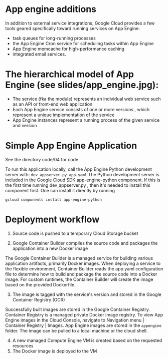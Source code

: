 # App engine additions

In addition to external service integrations, Google Cloud provides a few tools geared specifically toward running services on App Engine:

* task queues for long-running processes
* the App Engine Cron service for scheduling tasks within App Engine
* App Engine memcache for high-performance caching
* integrated email services.

# The hierarchical model of App Engine (see slides/app_engine.jpg):

* The service (fka the module) represents an individual web service such as an API or front-end web application
* Each App Engine service consists of one or more versions , which represent a unique implementation of the service
* App Engine instances represent a running process of the given service and version

# Simple App Engine Application

See the directory code/04 for code

To run this application locally, call the App Engine Python development server with: ```dev_appserver.py app.yaml``` 
The Python development server is included in the Google Cloud SDK app-engine-python component. If this is the first time running dev_appserver.py , then it's needed to install this component first. 
One can install it directly by running 

```
gcloud components install app-engine-python
```

# Deployment workflow

1. Source code is pushed to a temporary Cloud Storage bucket

2. Google Container Builder compiles the source code and packages the application into a new Docker image

The Google Container Builder is a managed service for building various application artifacts, primarily Docker images. When deploying a service to the flexible environment, Container Builder reads the app.yaml configuration file to determine how to build and package the source code into a Docker image. For custom runtimes, the Container Builder will create the image based on the provided Dockerfile.

3. The image is tagged with the service's version and stored in the Google Container Registry (GCR)

Successfully built images are stored in the Google Container Registry. Container Registry is a managed private Docker image registry. 
To view App Engine images in the Cloud Console, navigate to Navigation menu | Container Registry | Images. App Engine images are stored in the ```appengine``` folder. 
The image can be pulled to a local machine or the cloud shell.


4. A new managed Compute Engine VM is created based on the requested resources
5. The Docker image is deployed to the VM



 
